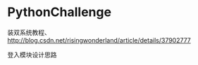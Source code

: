 PythonChallenge
===============


装双系统教程、
http://blog.csdn.net/risingwonderland/article/details/37902777


登入模块设计思路

